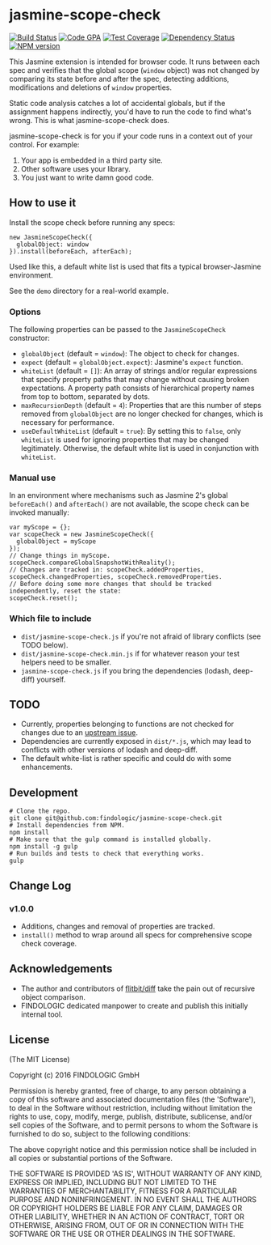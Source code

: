 # jasmine-scope-check

[![Build Status][build-image]][build-url]
[![Code GPA][gpa-image]][gpa-url]
[![Test Coverage][coverage-image]][coverage-url]
[![Dependency Status][depstat-image]][depstat-url]
[![NPM version][npm-image]][npm-url]

This Jasmine extension is intended for browser code.
It runs between each spec and verifies that the global scope (`window` object) was not changed by comparing its state
before and after the spec, detecting additions, modifications and deletions of `window` properties.

Static code analysis catches a lot of accidental globals, but if the assignment happens indirectly, you'd have to run
the code to find what's wrong. This is what jasmine-scope-check does.

jasmine-scope-check is for you if your code runs in a context out of your control. For example:

1. Your app is embedded in a third party site.
2. Other software uses your library.
3. You just want to write damn good code.

## How to use it

Install the scope check before running any specs:

```
new JasmineScopeCheck({
  globalObject: window
}).install(beforeEach, afterEach);
```

Used like this, a default white list is used that fits a typical browser-Jasmine environment.

See the `demo` directory for a real-world example.

### Options

The following properties can be passed to the `JasmineScopeCheck` constructor:

* `globalObject` (default = `window`): The object to check for changes.
* `expect` (default = `globalObject.expect`): Jasmine's `expect` function.
* `whiteList` (default = `[]`): An array of strings and/or regular expressions that specify property paths that may
  change without causing broken expectations. A property path consists of hierarchical property names from top to
  bottom, separated by dots.
* `maxRecursionDepth` (default = `4`): Properties that are this number of steps removed from `globalObject` are no
  longer checked for changes, which is necessary for performance.
* `useDefaultWhiteList` (default = `true`): By setting this to `false`, only `whiteList` is used for ignoring properties
  that may be changed legitimately. Otherwise, the default white list is used in conjunction with `whiteList`.

### Manual use

In an environment where mechanisms such as Jasmine 2's global `beforeEach()` and `afterEach()` are not available, the
scope check can be invoked manually:

```
var myScope = {};
var scopeCheck = new JasmineScopeCheck({
  globalObject = myScope
});
// Change things in myScope.
scopeCheck.compareGlobalSnapshotWithReality();
// Changes are tracked in: scopeCheck.addedProperties, scopeCheck.changedProperties, scopeCheck.removedProperties.
// Before doing some more changes that should be tracked independently, reset the state:
scopeCheck.reset();
```

### Which file to include

* `dist/jasmine-scope-check.js` if you're not afraid of library conflicts (see TODO below).
* `dist/jasmine-scope-check.min.js` if for whatever reason your test helpers need to be smaller.
* `jasmine-scope-check.js` if you bring the dependencies (lodash, deep-diff) yourself.

## TODO

* Currently, properties belonging to functions are not checked for changes due to an
  [upstream issue](https://github.com/flitbit/diff/issues/69).
* Dependencies are currently exposed in `dist/*.js`, which may lead to conflicts with other versions of lodash and
  deep-diff.
* The default white-list is rather specific and could do with some enhancements.

## Development

```
# Clone the repo.
git clone git@github.com:findologic/jasmine-scope-check.git
# Install dependencies from NPM.
npm install
# Make sure that the gulp command is installed globally.
npm install -g gulp
# Run builds and tests to check that everything works.
gulp
```
  
## Change Log

### v1.0.0

* Additions, changes and removal of properties are tracked.
* `install()` method to wrap around all specs for comprehensive scope check coverage.

## Acknowledgements

* The author and contributors of [flitbit/diff](https://github.com/flitbit/diff) take the pain out of recursive object
  comparison.
* FINDOLOGIC dedicated manpower to create and publish this initially internal tool.

## License

(The MIT License)

Copyright (c) 2016 FINDOLOGIC GmbH

Permission is hereby granted, free of charge, to any person obtaining
a copy of this software and associated documentation files (the
'Software'), to deal in the Software without restriction, including
without limitation the rights to use, copy, modify, merge, publish,
distribute, sublicense, and/or sell copies of the Software, and to
permit persons to whom the Software is furnished to do so, subject to
the following conditions:

The above copyright notice and this permission notice shall be
included in all copies or substantial portions of the Software.

THE SOFTWARE IS PROVIDED 'AS IS', WITHOUT WARRANTY OF ANY KIND,
EXPRESS OR IMPLIED, INCLUDING BUT NOT LIMITED TO THE WARRANTIES OF
MERCHANTABILITY, FITNESS FOR A PARTICULAR PURPOSE AND NONINFRINGEMENT.
IN NO EVENT SHALL THE AUTHORS OR COPYRIGHT HOLDERS BE LIABLE FOR ANY
CLAIM, DAMAGES OR OTHER LIABILITY, WHETHER IN AN ACTION OF CONTRACT,
TORT OR OTHERWISE, ARISING FROM, OUT OF OR IN CONNECTION WITH THE
SOFTWARE OR THE USE OR OTHER DEALINGS IN THE SOFTWARE.



[build-url]: https://travis-ci.org/findologic/jasmine-scope-check
[build-image]: http://img.shields.io/travis/findologic/jasmine-scope-check.png

[gpa-url]: https://codeclimate.com/github/findologic/jasmine-scope-check
[gpa-image]: https://codeclimate.com/github/findologic/jasmine-scope-check.png

[coverage-url]: https://codeclimate.com/github/findologic/jasmine-scope-check/code?sort=covered_percent&sort_direction=desc
[coverage-image]: https://codeclimate.com/github/findologic/jasmine-scope-check/coverage.png

[depstat-url]: https://david-dm.org/findologic/jasmine-scope-check
[depstat-image]: https://david-dm.org/findologic/jasmine-scope-check.png?theme=shields.io

[issues-url]: https://github.com/findologic/jasmine-scope-check/issues
[issues-image]: http://img.shields.io/github/issues/findologic/jasmine-scope-check.png

[downloads-url]: https://www.npmjs.org/package/jasmine-scope-check
[downloads-image]: http://img.shields.io/npm/dm/jasmine-scope-check.png

[npm-url]: https://www.npmjs.org/package/jasmine-scope-check
[npm-image]: https://img.shields.io/npm/v/jasmine-scope-check.svg?maxAge=2592000

